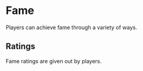# Fame

Players can achieve fame through a variety of ways.

## Ratings
Fame ratings are given out by players.